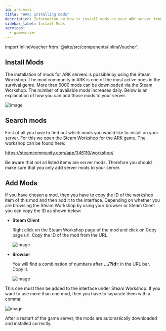 ```yaml
---
id: ark-mods
title: "ARK: Installing mods"
description: Information on how to install mods on your ARK server from ZAP-Hosting - ZAP-Hosting.com documentation
sidebar_label: Install Mods
services:
  - gameserver
---
```


import InlineVoucher from '@site/src/components/InlineVoucher';

## Install Mods

The installation of mods for ARK servers is possible by using the Steam Workshop. The mod community in ARK is one of the most active ones in the survival genre. More than 6000 mods can be downloaded via the Steam Workshop. The number of available mods increases daily. Below is an explanation of how you can add those mods to your server. 



![image](https://user-images.githubusercontent.com/26007280/189940265-80329b80-1dac-44b8-af9e-b92ebd248607.png)

<InlineVoucher />

## Search mods

First of all you have to find out which mods you would like to install on your server. For this we open the Steam Workshop for the ARK game. The workshop can be found here:

https://steamcommunity.com/app/346110/workshop/



Be aware that not all listed items are server mods. Therefore you should make sure that you only add server mods to your server. 



## Add Mods

If you have chosen a mod, then you have to copy the ID of the workshop item of this mod and then add it to the interface. Depending on whether you are browsing the Steam Workshop by using your browser or Steam Client you can copy the ID as shown below:

- **Steam Client**

  Right click on the Steam Workshop page of the mod and click on Copy page url. Copy the ID of the mod from the URL. 

  ![image](https://user-images.githubusercontent.com/26007280/189940318-41c4375c-2601-478a-878f-c18c80f86ace.png)

  

- **Browser**

  You will find a combination of numbers after **.../?id=** in the URL bar. Copy it. 

  ![image](https://user-images.githubusercontent.com/26007280/189940348-1b91e7cd-74ca-45f9-9a97-f23b8e2e1907.png)



This one must then be added to the interface under Steam Workshop. If you want to use more than one mod, then you have to separate them with a comma:



![image](https://user-images.githubusercontent.com/26007280/189940375-0dae7e13-10e3-4cf5-84c2-2042b17e1f35.png)



After a restart of the game server, the mods are automatically downloaded and installed correctly.
